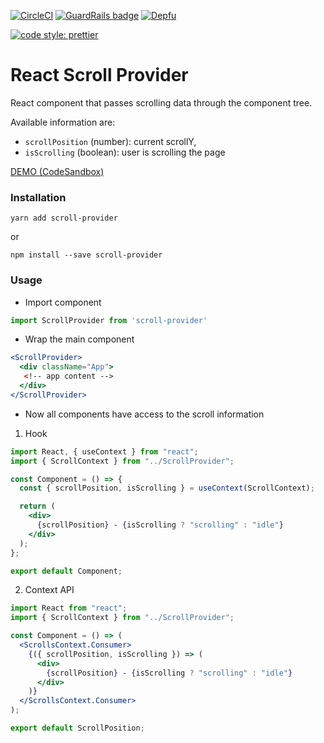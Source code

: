 [![CircleCI](https://circleci.com/gh/trevonerd/react-scroll-provider/tree/master.svg?style=svg)](https://circleci.com/gh/trevonerd/react-scroll-provider/tree/master)
[![GuardRails badge](https://badges.guardrails.io/trevonerd/react-scroll-provider.svg?token=2bed8f29e00eaf300080c4e965c035f14f511c2e3190a780b842a3c8f9babe58&provider=github)](https://dashboard.guardrails.io/default/gh/trevonerd/react-scroll-provider)
[![Depfu](https://badges.depfu.com/badges/15868d4cef255f05e959147ed6a7e3cb/overview.svg)](https://depfu.com/github/trevonerd/react-scroll-provider?project_id=10441)


[![code style: prettier](https://img.shields.io/badge/code_style-prettier-ff69b4.svg?style=flat-square)](https://github.com/prettier/prettier)

# React Scroll Provider

React component that passes scrolling data through the component tree.

Available information are:

* `scrollPosition` (number): current scrollY,
* `isScrolling` (boolean): user is scrolling the page
 
[DEMO (CodeSandbox)](http://bit.ly/CS-ScrollProvider)

### Installation

`yarn add scroll-provider`

or

`npm install --save scroll-provider`

### Usage

* Import component

```javascript
import ScrollProvider from 'scroll-provider'
```

* Wrap the main component

```jsx
<ScrollProvider>
  <div className="App">
   <!-- app content -->
  </div>
</ScrollProvider>
```

* Now all components have access to the scroll information


1. Hook
```jsx
import React, { useContext } from "react";
import { ScrollContext } from "../ScrollProvider";

const Component = () => {
  const { scrollPosition, isScrolling } = useContext(ScrollContext);

  return (
    <div>
      {scrollPosition} - {isScrolling ? "scrolling" : "idle"}
    </div>
  );
};

export default Component;
```

2. Context API
```jsx
import React from "react";
import { ScrollContext } from "../ScrollProvider";

const Component = () => (
  <ScrollsContext.Consumer>
    {({ scrollPosition, isScrolling }) => (
      <div>
        {scrollPosition} - {isScrolling ? "scrolling" : "idle"}
      </div>
    )}
  </ScrollsContext.Consumer>
);

export default ScrollPosition;
```
